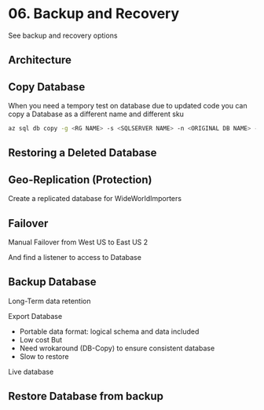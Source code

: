 # 06. Backup and Recovery

See backup and recovery options

## Architecture

## Copy Database

When you need a tempory test on database due to updated code you can copy a Database as a different name and different sku

```bash
az sql db copy -g <RG NAME> -s <SQLSERVER NAME> -n <ORIGINAL DB NAME> --dest-name <NEW DB NAME> --service-objective S0
```

## Restoring a Deleted Database

## Geo-Replication (Protection)

Create a replicated database for WideWorldImporters

## Failover 

Manual Failover from West US to East US 2

And find a listener to access to Database

## Backup Database

Long-Term data retention

Export Database
* Portable data format: logical schema and data included
* Low cost
But
* Need wrokaround (DB-Copy) to ensure consistent database
* Slow to restore

Live database

## Restore Database from backup
